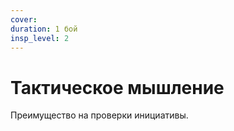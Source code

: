 ```yaml
---
cover:
duration: 1 бой
insp_level: 2
---
```

# Тактическое мышление

Преимущество на проверки инициативы.
